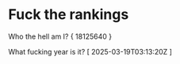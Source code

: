 # Fuck the rankings

Who the hell am I?
{ 18125640 }

What fucking year is it?
[ 2025-03-19T03:13:20Z ]
